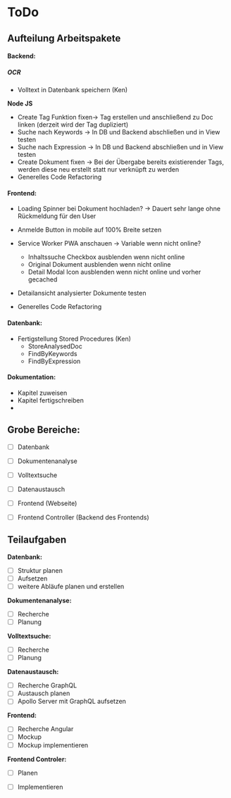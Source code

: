 # ToDo
## Aufteilung Arbeitspakete

#### Backend:

##### OCR

- Volltext in Datenbank speichern (Ken)



**Node JS**

- Create Tag Funktion fixen&rarr; Tag erstellen und anschließend zu Doc linken (derzeit wird der Tag dupliziert)
- Suche nach Keywords &rarr; In DB und Backend abschließen und in View testen
- Suche nach Expression  &rarr; In DB und Backend abschließen und in View testen
- Create Dokument fixen &rarr; Bei der Übergabe bereits existierender Tags, werden diese neu erstellt statt nur verknüpft zu werden
- Generelles Code Refactoring



#### Frontend:

- Loading Spinner bei Dokument hochladen? &rarr; Dauert sehr lange ohne Rückmeldung für den User

- Anmelde Button in mobile auf 100% Breite setzen

- Service Worker PWA anschauen -> Variable wenn nicht online?

  - Inhaltssuche Checkbox ausblenden wenn nicht online
  - Original Dokument ausblenden wenn nicht online
  - Detail Modal Icon ausblenden wenn nicht online und vorher gecached
  
- Detailansicht analysierter Dokumente testen

- Generelles Code Refactoring

  

#### Datenbank:

- Fertigstellung Stored Procedures (Ken)
  - StoreAnalysedDoc
  - FindByKeywords
  - FindByExpression
  
  

#### Dokumentation:

- Kapitel zuweisen
- Kapitel fertigschreiben
- 



## Grobe Bereiche:

 - [ ] Datenbank

 - [ ] Dokumentenanalyse

 - [ ] Volltextsuche

 - [ ] Datenaustausch

 - [ ] Frontend (Webseite)

 - [ ] Frontend Controller (Backend des Frontends)

   

## Teilaufgaben

**Datenbank:**

 - [ ] Struktur planen
 - [ ] Aufsetzen
 - [ ] weitere Abläufe planen und erstellen

**Dokumentenanalyse:**

 - [ ] Recherche
 - [ ] Planung

**Volltextsuche:**

 - [ ] Recherche
 - [ ] Planung

**Datenaustausch:**

 - [ ] Recherche GraphQL
 - [ ] Austausch planen
 - [ ] Apollo Server mit GraphQL aufsetzen

**Frontend:**

 - [ ] Recherche Angular
 - [ ] Mockup
 - [ ] Mockup implementieren

**Frontend Controler:**

 - [ ] Planen
 - [ ] Implementieren

